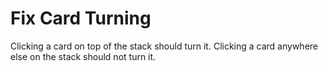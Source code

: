 # Fix Card Turning

Clicking a card on top of the stack should turn it.
Clicking a card anywhere else on the stack should not turn it.
